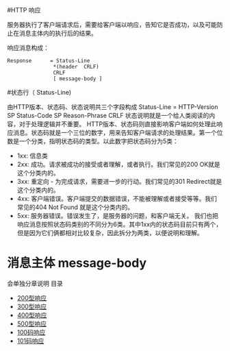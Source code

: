 #HTTP 响应

服务器执行了客户端请求后，需要给客户端以响应，告知它是否成功，以及可能防止在消息主体内的执行后的结果。

响应消息构成：

    Response      = Status-Line           
                   *(header  CRLF)  
                   CRLF
                   [ message-body ]          

#状态行（ Status-Line)

由HTTP版本、状态码、状态说明共三个字段构成
	Status-Line = HTTP-Version SP Status-Code SP Reason-Phrase CRLF
状态说明就是一个给人类阅读的内容，对于处理逻辑并不重要。
HTTP版本、状态码则直接影响客户端如何处理此响应消息。状态码就是一个三位的数字，用来告知客户端请求的处理结果。第一个位数是一个分类，指明状态码的类型。以此数字把状态码分为5类：
- 1xx: 信息类 
- 2xx: 成功。请求被成功的接受或者理解，或者执行。我们常见的200 OK就是这个分类内的。
- 3xx: 重定向 - 为完成请求，需要进一步的行动。我们常见的301 Redirect就是这个分类内的。
- 4xx: 客户端错误。客户端提交的数据错误，不能被理解或者接受等等。我们常见的404 Not Found 就是这个分类内的。
- 5xx: 服务器错误。错误发生了，是服务器的问题，和客户端无关。
我们也把响应消息按照状态码类别的不同分为6类。其中1xx内的状态码目前只有两个，但是因为它们俩都相对比较复杂，因此拆分为两类，以便说明和理解。

# 消息主体 message-body
会单独分章说明
目录
- [200型响应](1.200.md)
- [300型响应](2.300.md)
- [400型响应](3.400.md)
- [500型响应](4.500.md)
- [100码响应](5.100.md)
- [101码响应](6.101.md)